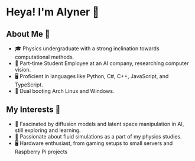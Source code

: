 # Heya! I'm Alyner 👋

## About Me 🌟
- 🎓 Physics undergraduate with a strong inclination towards computational methods.
- 💼 Part-time Student Employee at an AI company, researching computer vision.
- 🖥️ Proficient in languages like Python, C#, C++, JavaScript, and TypeScript.
- 🐧 Dual booting Arch Linux and Windows.

## My Interests 🚀
- 🧬 Fascinated by diffusion models and latent space manipulation in AI, still exploring and learning.
- 🌊 Passionate about fluid simulations as a part of my physics studies.
- 🖥️ Hardware enthusiast, from gaming setups to small servers and Raspberry Pi projects
